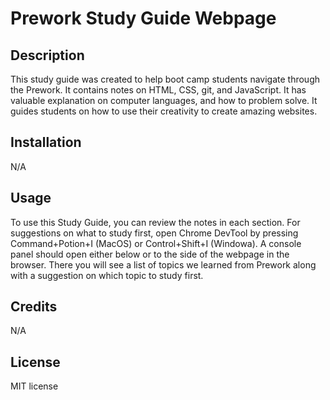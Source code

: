 # Prework Study Guide Webpage

## Description

This study guide was created to help boot camp students navigate through the Prework. It contains notes on HTML, CSS, git, and JavaScript. It has valuable explanation on computer languages, and how to problem solve. It guides students on how to use their creativity to create amazing websites. 




## Installation

N/A

## Usage

To use this Study Guide, you can review the notes in each section. For suggestions on what to study first, open Chrome DevTool by pressing Command+Potion+I (MacOS) or Control+Shift+I (Windowa). A console panel should open either below or to the side of the webpage in the browser. There you will see a list of topics we learned from Prework along with a suggestion on which topic to study first.

## Credits

N/A
## License

MIT license 


